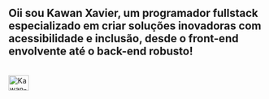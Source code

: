 ## Oii sou Kawan Xavier, um programador fullstack especializado em criar soluções inovadoras com acessibilidade e inclusão, desde o front-end envolvente até o back-end robusto!

<div style="display: inline_block"><br>
  <img align="center" alt="Kawan-JC#" height="30" width="40" src="https://img.shields.io/badge/C%23-239120?style=for-the-badge&logo=c-sharp&logoColor=white">
</div>
